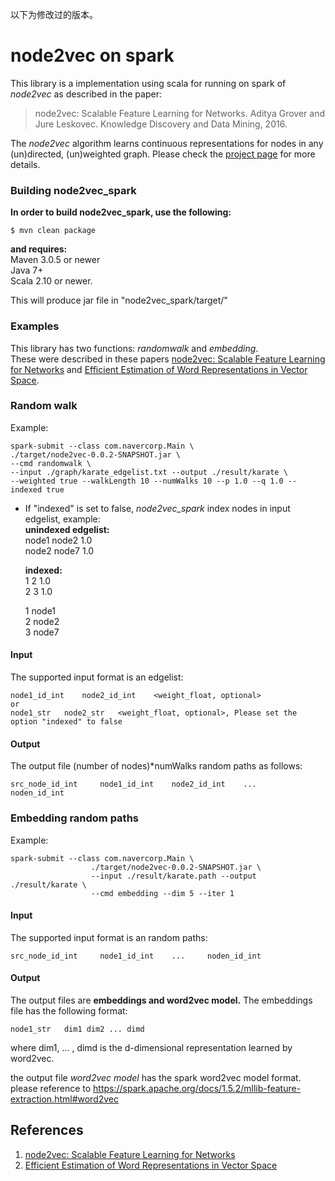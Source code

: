 以下为修改过的版本。

# node2vec on spark

This library is a implementation using scala for running on spark of *node2vec* as described in the paper:
> node2vec: Scalable Feature Learning for Networks.
> Aditya Grover and Jure Leskovec.
> Knowledge Discovery and Data Mining, 2016.
> <Insert paper link>

The *node2vec* algorithm learns continuous representations for nodes in any (un)directed, (un)weighted graph. Please check the [project page](https://snap.stanford.edu/node2vec/) for more details. 


### Building node2vec_spark
**In order to build node2vec_spark, use the following:**

```
$ mvn clean package
```

**and requires:**<br/>
Maven 3.0.5 or newer<br/>
Java 7+<br/>
Scala 2.10 or newer.

This will produce jar file in "node2vec_spark/target/"

### Examples
This library has two functions: *randomwalk* and *embedding*. <br/> 
These were described in these papers [node2vec: Scalable Feature Learning for Networks](http://arxiv.org/abs/1607.00653) and [Efficient Estimation of Word Representations in Vector Space](https://arxiv.org/abs/1301.3781).

### Random walk
Example:
	
    spark-submit --class com.navercorp.Main \
    ./target/node2vec-0.0.2-SNAPSHOT.jar \
    --cmd randomwalk \
    --input ./graph/karate_edgelist.txt --output ./result/karate \
    --weighted true --walkLength 10 --numWalks 10 --p 1.0 --q 1.0 --indexed true


* If "indexed" is set to false, *node2vec_spark* index nodes in input edgelist, example: <br/>
  **unindexed edgelist:**<br/>
  node1 	node2 	1.0<br/>
  node2 	node7 	1.0<br/>
  
  **indexed:**<br/>
  1 	2 	1.0<br/>
  2 	3 	1.0<br/>

  1 	node1<br/>
  2 	node2<br/>
  3 	node7

#### Input
The supported input format is an edgelist:

	node1_id_int 	node2_id_int 	<weight_float, optional>
	or
	node1_str 	node2_str 	<weight_float, optional>, Please set the option "indexed" to false


#### Output
The output file (number of nodes)*numWalks random paths as follows:

	src_node_id_int 	node1_id_int 	node2_id_int 	... 	noden_id_int


### Embedding random paths
Example:
	
    spark-submit --class com.navercorp.Main \
                      ./target/node2vec-0.0.2-SNAPSHOT.jar \
                      --input ./result/karate.path --output ./result/karate \
                      --cmd embedding --dim 5 --iter 1


#### Input
The supported input format is an random paths:

	src_node_id_int 	node1_id_int 	... 	noden_id_int

#### Output
The output files are **embeddings and word2vec model.** The embeddings file has the following format: 

	node1_str 	dim1 dim2 ... dimd

where dim1, ... , dimd is the d-dimensional representation learned by word2vec.

the output file *word2vec model* has the spark word2vec model format. please reference to https://spark.apache.org/docs/1.5.2/mllib-feature-extraction.html#word2vec

## References
1. [node2vec: Scalable Feature Learning for Networks](http://arxiv.org/abs/1607.00653)
2. [Efficient Estimation of Word Representations in Vector Space](https://arxiv.org/abs/1301.3781)